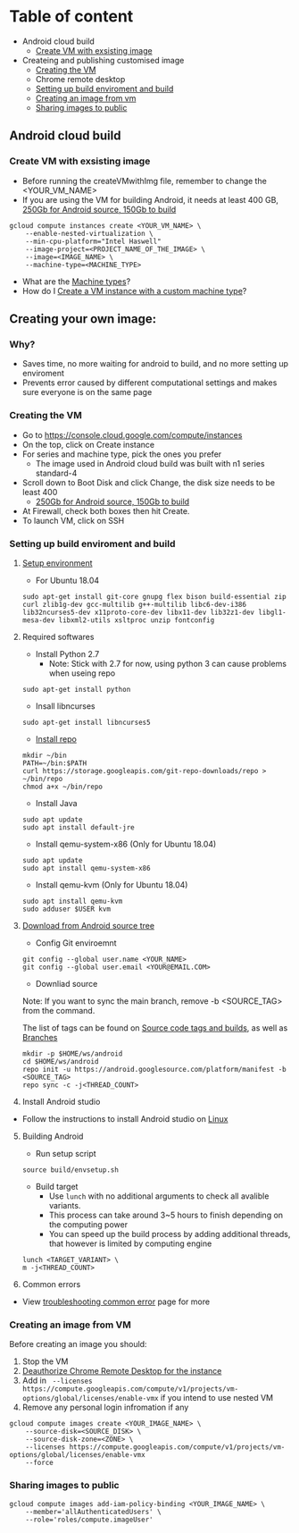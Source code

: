 # Table of content
 - Android cloud build
    - [Create VM with exsisting image](https://github.com/Alwin-Lin/gcpSetup/blob/master/README.md#create-vm-with-exsisting-image)
- Createing and publishing customised image
    - [Creating the VM](https://github.com/Alwin-Lin/gcpSetup#creating-the-vm)
    - Chrome remote desktop
    - [Setting up build enviroment and build](https://github.com/Alwin-Lin/gcpSetup#setting-up-build-enviroment-and-build)
    - [Creating an image from vm](https://github.com/Alwin-Lin/gcpSetup#creating-an-image-from-vm)
    - [Sharing images to public](https://github.com/Alwin-Lin/gcpSetup#sharing-images-to-public)

## Android cloud build

### Create VM with exsisting image
- Before running the createVMwithImg file, remember to change the <YOUR_VM_NAME>
- If you are using the VM for building Android, it needs at least 400 GB, [250Gb for Android source, 150Gb to build](https://source.android.com/setup/build/requirements#hardware-requirements)

```
gcloud compute instances create <YOUR_VM_NAME> \
    --enable-nested-virtualization \
    --min-cpu-platform="Intel Haswell"
    --image-project=<PROJECT_NAME_OF_THE_IMAGE> \
    --image=<IMAGE_NAME> \
    --machine-type=<MACHINE_TYPE>
```
- What are the [Machine types](https://cloud.google.com/compute/docs/machine-types)?
- How do I [Create a VM instance with a custom machine type](https://cloud.google.com/compute/docs/instances/creating-instance-with-custom-machine-type#create)?
## Creating your own image:
### Why?
- Saves time, no more waiting for android to build, and no more setting up enviroment
- Prevents error caused by different computational settings and makes sure everyone is on the same page
### Creating the VM
- Go to https://console.cloud.google.com/compute/instances
- On the top, click on Create instance
- For series and machine type, pick the ones you prefer
   - The image used in Android cloud build was built with n1 series standard-4
- Scroll down to Boot Disk and click Change, the disk size needs to be least 400
   - [250Gb for Android source, 150Gb to build](https://source.android.com/setup/build/requirements#hardware-requirements)
- At Firewall, check both boxes then hit Create.
- To launch VM, click on SSH

### Setting up build enviroment and build

1. [Setup environment](https://source.android.com/setup/build/initializing)
   - For Ubuntu 18.04
   ```
   sudo apt-get install git-core gnupg flex bison build-essential zip curl zlib1g-dev gcc-multilib g++-multilib libc6-dev-i386 lib32ncurses5-dev x11proto-core-dev libx11-dev lib32z1-dev libgl1-mesa-dev libxml2-utils xsltproc unzip fontconfig
   ```
2. Required softwares
   - Install Python 2.7
     - Note: Stick with 2.7 for now, using python 3 can cause problems when useing repo

   ```
   sudo apt-get install python
   ```
   - Insall libncurses

   ```
   sudo apt-get install libncurses5
   ```
   - [Install repo](https://source.android.com/setup/develop#installing-repo)
    ```
    mkdir ~/bin
    PATH=~/bin:$PATH
    curl https://storage.googleapis.com/git-repo-downloads/repo > ~/bin/repo
    chmod a+x ~/bin/repo
    ```
   -  Install Java
   ```
   sudo apt update
   sudo apt install default-jre
   ```
   - Install qemu-system-x86 (Only for Ubuntu 18.04)
    ```
    sudo apt update
    sudo apt install qemu-system-x86
    ```
    - Install qemu-kvm (Only for Ubuntu 18.04)
    ```
    sudo apt install qemu-kvm
    sudo adduser $USER kvm
    ```
3. [Download from Android source tree](https://source.android.com/setup/build/downloading)

   - Config Git enviroemnt
   ```
   git config --global user.name <YOUR_NAME>
   git config --global user.email <YOUR@EMAIL.COM>
   ```
   - Downliad source

   Note: If you want to sync the main branch, remove -b <SOURCE_TAG> from the command.

   The list of tags can be found on [Source code tags and builds](https://source.android.com/setup/start/build-numbers#source-code-tags-and-builds), as well as [Branches](https://android.googlesource.com/platform/manifest/+refs)
   ```
   mkdir -p $HOME/ws/android
   cd $HOME/ws/android
   repo init -u https://android.googlesource.com/platform/manifest -b <SOURCE_TAG>
   repo sync -c -j<THREAD_COUNT>
   ```
4. Install Android studio
  - Follow the instructions to install Android studio on [Linux](https://developer.android.com/studio/install#linux)
5. Building Android
   - Run setup script
   ```
   source build/envsetup.sh
   ```
   - Build target
     - Use ``` lunch ``` with no additional arguments to check all avalible variants.
     - This process can take around 3~5 hours to finish depending on the computing power
     - You can speed up the build process by adding additional threads, that however is limited by computing engine
   ```
   lunch <TARGET_VARIANT> \
   m -j<THREAD_COUNT>
   ```


5. Common errors
- View [troubleshooting common error](https://source.android.com/setup/build/building#troubleshooting-common-build-errors) page for more

### Creating an image from VM
Before creating an image you should:
1. Stop the VM
2. [Deauthorize Chrome Remote Desktop for the instance](https://cloud.google.com/architecture/chrome-desktop-remote-on-compute-engine#deauthorize_chrome_remote_desktop_for_the_instance)
3. Add in ``` --licenses https://compute.googleapis.com/compute/v1/projects/vm-options/global/licenses/enable-vmx``` if you intend to use nested VM
4. Remove any personal login infromation if any

```
gcloud compute images create <YOUR_IMAGE_NAME> \
    --source-disk=<SOURCE_DISK> \
    --source-disk-zone=<ZONE> \
    --licenses https://compute.googleapis.com/compute/v1/projects/vm-options/global/licenses/enable-vmx
    --force
```

### Sharing images to public
```
gcloud compute images add-iam-policy-binding <YOUR_IMAGE_NAME> \
    --member='allAuthenticatedUsers' \
    --role='roles/compute.imageUser'
```
